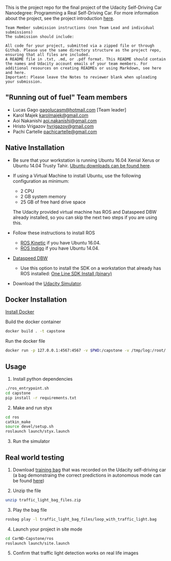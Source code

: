 This is the project repo for the final project of the Udacity Self-Driving Car Nanodegree: Programming a Real Self-Driving Car. For more information about the project, see the project introduction [here](https://classroom.udacity.com/nanodegrees/nd013/parts/6047fe34-d93c-4f50-8336-b70ef10cb4b2/modules/e1a23b06-329a-4684-a717-ad476f0d8dff/lessons/462c933d-9f24-42d3-8bdc-a08a5fc866e4/concepts/5ab4b122-83e6-436d-850f-9f4d26627fd9).


```
Team Member submission instructions (non Team Lead and individual submissions)
The submission should include:

All code for your project, submitted via a zipped file or through Github. Please use the same directory structure as the project repo, ensuring that all files are included.
A README file in .txt, .md, or .pdf format. This README should contain the names and Udacity account emails of your team members. For additional resources on creating READMEs or using Markdown, see here and here.
Important: Please leave the Notes to reviewer blank when uploading your submission.
```

## "Running out of fuel" Team members

- Lucas Gago gagolucasm@hotmail.com [Team leader]
- Karol Majek karolmajek@gmail.com
- Aoi Nakanishi aoi.nakanishi@gmail.com
- Hristo Vrigazov hvrigazov@gmail.com
- Pachi Cartelle pachicartelle@gmail.com

## Native Installation

* Be sure that your workstation is running Ubuntu 16.04 Xenial Xerus or Ubuntu 14.04 Trusty Tahir. [Ubuntu downloads can be found here](https://www.ubuntu.com/download/desktop).
* If using a Virtual Machine to install Ubuntu, use the following configuration as minimum:
  * 2 CPU
  * 2 GB system memory
  * 25 GB of free hard drive space

  The Udacity provided virtual machine has ROS and Dataspeed DBW already installed, so you can skip the next two steps if you are using this.

* Follow these instructions to install ROS
  * [ROS Kinetic](http://wiki.ros.org/kinetic/Installation/Ubuntu) if you have Ubuntu 16.04.
  * [ROS Indigo](http://wiki.ros.org/indigo/Installation/Ubuntu) if you have Ubuntu 14.04.
* [Dataspeed DBW](https://bitbucket.org/DataspeedInc/dbw_mkz_ros)
  * Use this option to install the SDK on a workstation that already has ROS installed: [One Line SDK Install (binary)](https://bitbucket.org/DataspeedInc/dbw_mkz_ros/src/81e63fcc335d7b64139d7482017d6a97b405e250/ROS_SETUP.md?fileviewer=file-view-default)
* Download the [Udacity Simulator](https://github.com/udacity/CarND-Capstone/releases/tag/v1.2).

## Docker Installation
[Install Docker](https://docs.docker.com/engine/installation/)

Build the docker container
```bash
docker build . -t capstone
```

Run the docker file
```bash
docker run -p 127.0.0.1:4567:4567 -v $PWD:/capstone -v /tmp/log:/root/.ros/ --rm -it capstone
```

## Usage

1. Install python dependencies

```bash
./ros_entrypoint.sh
cd capstone
pip install -r requirements.txt
```

2. Make and run styx

```bash
cd ros
catkin_make
source devel/setup.sh
roslaunch launch/styx.launch
```

3. Run the simulator

## Real world testing

1. Download [training bag](https://drive.google.com/file/d/0B2_h37bMVw3iYkdJTlRSUlJIamM/view?usp=sharing) that was recorded on the Udacity self-driving car (a bag demonstraing the correct predictions in autonomous mode can be found [here](https://drive.google.com/open?id=0B2_h37bMVw3iT0ZEdlF4N01QbHc))

2. Unzip the file

```bash
unzip traffic_light_bag_files.zip
```

3. Play the bag file

```bash
rosbag play -l traffic_light_bag_files/loop_with_traffic_light.bag
```
4. Launch your project in site mode

```bash
cd CarND-Capstone/ros
roslaunch launch/site.launch
```
5. Confirm that traffic light detection works on real life images
